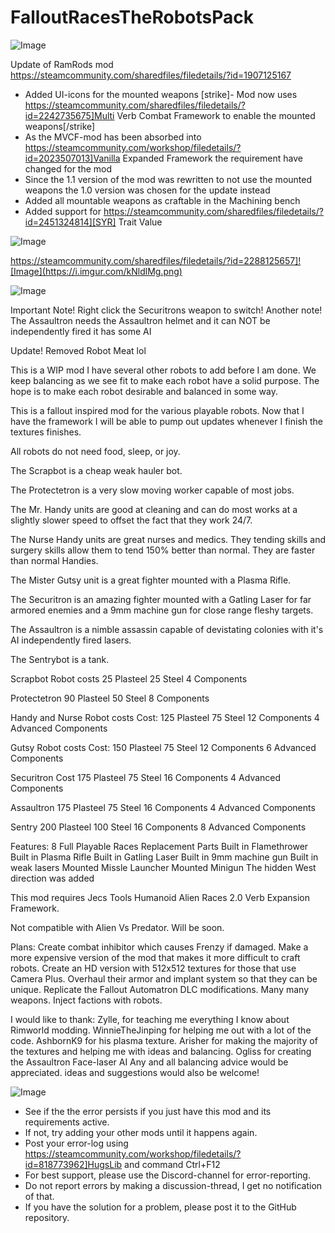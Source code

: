 # FalloutRacesTheRobotsPack

![Image](https://i.imgur.com/buuPQel.png)

Update of RamRods mod
https://steamcommunity.com/sharedfiles/filedetails/?id=1907125167

- Added UI-icons for the mounted weapons
[strike]- Mod now uses https://steamcommunity.com/sharedfiles/filedetails/?id=2242735675]Multi Verb Combat Framework to enable the mounted weapons[/strike]
- As the MVCF-mod has been absorbed into https://steamcommunity.com/workshop/filedetails/?id=2023507013]Vanilla Expanded Framework the requirement have changed for the mod
- Since the 1.1 version of the mod was rewritten to not use the mounted weapons the 1.0 version was chosen for the update instead
- Added all mountable weapons as craftable in the Machining bench
- Added support for https://steamcommunity.com/sharedfiles/filedetails/?id=2451324814][SYR] Trait Value

![Image](https://i.imgur.com/pufA0kM.png)

	
https://steamcommunity.com/sharedfiles/filedetails/?id=2288125657]![Image](https://i.imgur.com/kNldlMg.png)


![Image](https://i.imgur.com/Z4GOv8H.png)

Important Note! Right click the Securitrons weapon to switch!
Another note! The Assaultron needs the Assaultron helmet and it can NOT be independently fired it has some AI

Update! Removed Robot Meat lol

This is a WIP mod I have several other robots to add before I am done. We keep balancing as we see fit to make each robot have a solid purpose. The hope is to make each robot desirable and balanced in some way. 

This is a fallout inspired mod for the various playable robots. Now that I have the framework I will be able to pump out updates whenever I finish the textures finishes.

All robots do not need food, sleep, or joy.

The Scrapbot is a cheap weak hauler bot.

The Protectetron is a very slow moving worker capable of most jobs.

The Mr. Handy units are good at cleaning and can do most works at a slightly slower speed to offset the fact that they work 24/7.

The Nurse Handy units are great nurses and medics. They tending skills and surgery skills allow them to tend 150% better than normal. They are faster than normal Handies.

The Mister Gutsy unit is a great fighter mounted with a Plasma Rifle.

The Securitron is an amazing fighter mounted with a Gatling Laser for far armored enemies and a 9mm machine gun for close range fleshy targets.

The Assaultron is a nimble assassin capable of devistating colonies with it's AI independently fired lasers.

The Sentrybot is a tank. 

Scrapbot Robot costs
25 Plasteel
25 Steel
4 Components

Protectetron
90 Plasteel
50 Steel
8 Components


Handy and Nurse Robot costs
Cost:
125 Plasteel
75 Steel
12 Components
4 Advanced Components

Gutsy Robot costs
Cost:
150 Plasteel
75 Steel
12 Components
6 Advanced Components

Securitron Cost 
175 Plasteel
75 Steel
16 Components
4 Advanced Components

Assaultron
175 Plasteel
75 Steel
16 Components
4 Advanced Components


Sentry
200 Plasteel
100 Steel
16 Components
8 Advanced Components


Features:
8 Full Playable Races
Replacement Parts
Built in Flamethrower
Built in Plasma Rifle
Built in Gatling Laser
Built in 9mm machine gun
Built in weak lasers
Mounted Missle Launcher 
Mounted Minigun
The hidden West direction was added

This mod requires 
Jecs Tools
Humanoid Alien Races 2.0 
Verb Expansion Framework.

Not compatible with Alien Vs Predator.
Will be soon.

Plans:
Create combat inhibitor which causes Frenzy if damaged.
Make a more expensive version of the mod that makes it more difficult to craft robots.
Create an HD version with 512x512 textures for those that use Camera Plus.
Overhaul their armor and implant system so that they can be unique.
Replicate the Fallout Automatron DLC modifications.
Many many weapons.
Inject factions with robots.


I would like to thank:
Zylle, for teaching me everything I know about Rimworld modding.
WinnieTheJinping for helping me out with a lot of the code.
AshbornK9 for his plasma texture.
Arisher for making the majority of the textures and helping me with ideas and balancing.
Ogliss for creating the Assaultron Face-laser AI
Any and all balancing advice would be appreciated.
ideas and suggestions would also be welcome!

![Image](https://i.imgur.com/PwoNOj4.png)



-  See if the the error persists if you just have this mod and its requirements active.
-  If not, try adding your other mods until it happens again.
-  Post your error-log using https://steamcommunity.com/workshop/filedetails/?id=818773962]HugsLib and command Ctrl+F12
-  For best support, please use the Discord-channel for error-reporting.
-  Do not report errors by making a discussion-thread, I get no notification of that.
-  If you have the solution for a problem, please post it to the GitHub repository.



